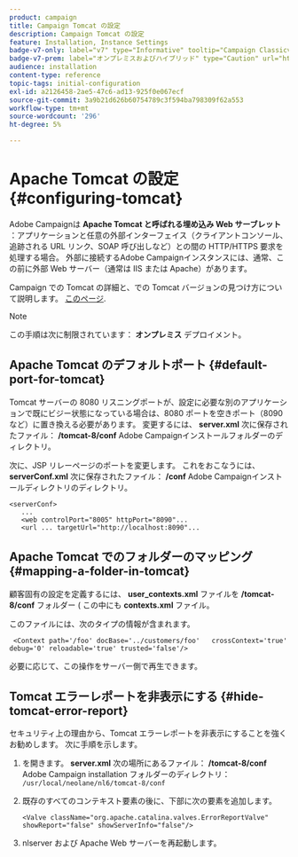 ```yaml
---
product: campaign
title: Campaign Tomcat の設定
description: Campaign Tomcat の設定
feature: Installation, Instance Settings
badge-v7-only: label="v7" type="Informative" tooltip="Campaign Classicv7 にのみ適用"
badge-v7-prem: label="オンプレミスおよびハイブリッド" type="Caution" url="https://experienceleague.adobe.com/docs/campaign-classic/using/installing-campaign-classic/architecture-and-hosting-models/hosting-models-lp/hosting-models.html?lang=ja" tooltip="オンプレミスデプロイメントとハイブリッドデプロイメントにのみ適用されます"
audience: installation
content-type: reference
topic-tags: initial-configuration
exl-id: a2126458-2ae5-47c6-ad13-925f0e067ecf
source-git-commit: 3a9b21d626b60754789c3f594ba798309f62a553
workflow-type: tm+mt
source-wordcount: '296'
ht-degree: 5%

---
```


# Apache Tomcat の設定 {#configuring-tomcat}



Adobe Campaignは **Apache Tomcat と呼ばれる埋め込み Web サーブレット** ：アプリケーションと任意の外部インターフェイス（クライアントコンソール、追跡される URL リンク、SOAP 呼び出しなど）との間の HTTP/HTTPS 要求を処理する場合。 外部に接続するAdobe Campaignインスタンスには、通常、この前に外部 Web サーバー（通常は IIS または Apache）があります。

Campaign での Tomcat の詳細と、での Tomcat バージョンの見つけ方について説明します。 [このページ](../../production/using/locate-tomcat-version.md).

>[!NOTE]
>
>この手順は次に制限されています： **オンプレミス** デプロイメント。
>

## Apache Tomcat のデフォルトポート {#default-port-for-tomcat}

Tomcat サーバーの 8080 リスニングポートが、設定に必要な別のアプリケーションで既にビジー状態になっている場合は、8080 ポートを空きポート（8090 など）に置き換える必要があります。 変更するには、 **server.xml** 次に保存されたファイル： **/tomcat-8/conf** Adobe Campaignインストールフォルダーのディレクトリ。

次に、JSP リレーページのポートを変更します。 これをおこなうには、 **serverConf.xml** 次に保存されたファイル： **/conf** Adobe Campaignインストールディレクトリのディレクトリ。

```
<serverConf>
   ...
   <web controlPort="8005" httpPort="8090"...
   <url ... targetUrl="http://localhost:8090"...
```

## Apache Tomcat でのフォルダーのマッピング {#mapping-a-folder-in-tomcat}

顧客固有の設定を定義するには、 **user_contexts.xml** ファイルを **/tomcat-8/conf** フォルダー ( この中にも **contexts.xml** ファイル。

このファイルには、次のタイプの情報が含まれます。

```
 <Context path='/foo' docBase='../customers/foo'   crossContext='true' debug='0' reloadable='true' trusted='false'/>
```

必要に応じて、この操作をサーバー側で再生できます。

## Tomcat エラーレポートを非表示にする {#hide-tomcat-error-report}

セキュリティ上の理由から、Tomcat エラーレポートを非表示にすることを強くお勧めします。 次に手順を示します。

1. を開きます。 **server.xml** 次の場所にあるファイル： **/tomcat-8/conf** Adobe Campaign installation フォルダーのディレクトリ：  `/usr/local/neolane/nl6/tomcat-8/conf`
1. 既存のすべてのコンテキスト要素の後に、下部に次の要素を追加します。

   ```
   <Valve className="org.apache.catalina.valves.ErrorReportValve" showReport="false" showServerInfo="false"/>
   ```

1. nlserver および Apache Web サーバーを再起動します。

